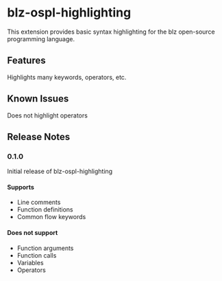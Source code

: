 # blz-ospl-highlighting

This extension provides basic syntax highlighting for the blz open-source
programming language.

## Features

Highlights many keywords, operators, etc.

## Known Issues

Does not highlight operators

## Release Notes

### 0.1.0

Initial release of blz-ospl-highlighting

#### Supports
 - Line comments
 - Function definitions
 - Common flow keywords

#### Does not support
 - Function arguments
 - Function calls
 - Variables
 - Operators